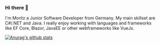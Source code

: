 ### Hi there 👋

I'm Moritz a Junior Software Developer from Germany. My main skillset are C#/.NET and Java. 
I really enjoy working with languages and frameworks like EF Core, Blazor, JavaEE or other webframeworks like VueJs.


[![Anurag's github stats](https://github-readme-stats.vercel.app/api?username=Moritz1708)](https://github.com/anuraghazra/github-readme-stats)
